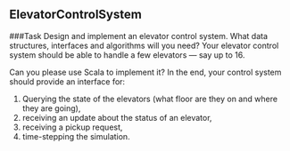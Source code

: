 ElevatorControlSystem
---

###Task
Design and implement an elevator control system. What data structures, interfaces and algorithms will you need? Your
elevator control system should be able to handle a few elevators — say up to 16.

Can you please use Scala to implement it? In the end, your control system should provide an interface for:

1. Querying the state of the elevators (what floor are they on and where they are going),
2. receiving an update about the status of an elevator,
3. receiving a pickup request,
4. time-stepping the simulation.